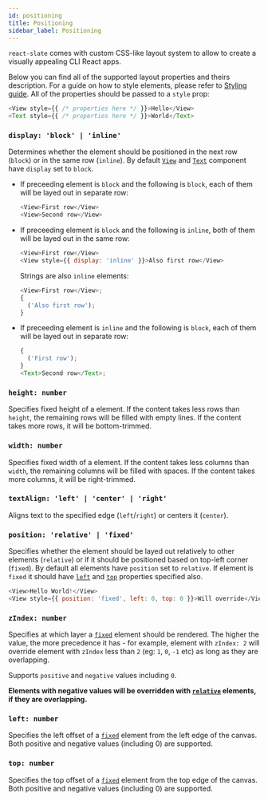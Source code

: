 ```yaml
---
id: positioning
title: Positioning
sidebar_label: Positioning
---
```


`react-slate` comes with custom CSS-like layout system to allow to create a visually appealing CLI React apps.

Below you can find all of the supported layout properties and theirs description. For a guide on how to style elements, please refer to [Styling guide](./styling.md). All of the properties should be passed to a `style` prop:

```js
<View style={{ /* properties here */ }}>Hello</View>
<Text style={{ /* properties here */ }}>World</Text>
```

### `display: 'block' | 'inline'`

Determines whether the element should be positioned in the next row (`block`) or in the same row (`inline`). By default [`View`](./view-component.md) and [`Text`](./text-component.md) component have `display` set to `block`.

* If preceeding element is `block` and the following is `block`, each of them will be layed out in separate row:

  ```js
  <View>First row</View>
  <View>Second row</View>
  ```

* If preceeding element is `block` and the following is `inline`, both of them will be layed out in the same row:

  ```js
  <View>First row</View>
  <View style={{ display: 'inline' }}>Also first row</View>
  ```

  Strings are also `inline` elements:

  ```js
  <View>First row</View>;
  {
    ('Also first row');
  }
  ```

* If preceeding element is `inline` and the following is `block`, each of them will be layed out in separate row:

  ```js
  {
    ('First row');
  }
  <Text>Second row</Text>;
  ```

### `height: number`

Specifies fixed height of a element. If the content takes less rows than `height`, the remaining rows will be filled with empty lines. If the content takes more rows, it will be bottom-trimmed.

### `width: number`

Specifies fixed width of a element. If the content takes less columns than `width`, the remaining columns will be filled with spaces. If the content takes more columns, it will be right-trimmed.

### `textAlign: 'left' | 'center' | 'right'`

Aligns text to the specified edge (`left`/`right`) or centers it (`center`).

### `position: 'relative' | 'fixed'`

Specifies whether the element should be layed out relatively to other elements (`relative`) or if it should be positioned based on top-left corner (`fixed`). By default all elements have `position` set to `relative`. If element is `fixed` it should have [`left`](#left-number) and [`top`](#top-number) properties specified also.

```js
<View>Hello World!</View>
<View style={{ position: 'fixed', left: 0, top: 0 }}>Will override</View>
```

### `zIndex: number`

Specifies at which layer a [`fixed`](#position-relative-fixed) element should be rendered. The higher the value, the more precedence it has - for example, element with `zIndex: 2` will override element with `zIndex` less than `2` (eg: `1`, `0`, `-1` etc) as long as they are overlapping.

Supports `positive` and `negative` values including `0`.

**Elements with negative values will be overridden with [`relative`](#position-relative-fixed) elements, if they are overlapping.**

### `left: number`

Specifies the left offset of a [`fixed`](#position-relative-fixed) element from the left edge of the canvas. Both positive and negative values (including 0) are supported.

### `top: number`

Specifies the top offset of a [`fixed`](#position-relative-fixed) element from the top edge of the canvas. Both positive and negative values (including 0) are supported.
